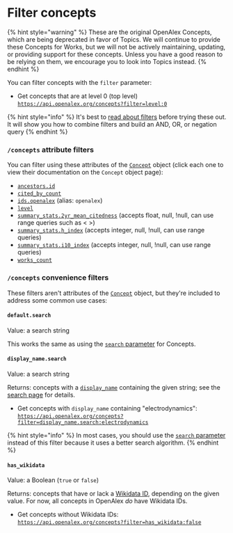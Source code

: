 # Filter concepts

{% hint style="warning" %}
These are the original OpenAlex Concepts, which are being deprecated in favor of Topics. We will continue to provide these Concepts for Works, but we will not be actively maintaining, updating, or providing support for these concepts. Unless you have a good reason to be relying on them, we encourage you to look into Topics instead.
{% endhint %}

You can filter concepts with the `filter` parameter:

* Get concepts that are at level 0 (top level)\
  [`https://api.openalex.org/concepts?filter=level:0`](https://api.openalex.org/concepts?filter=level:0)

{% hint style="info" %}
It's best to [read about filters](../../how-to-use-the-api/get-lists-of-entities/filter-entity-lists.md) before trying these out. It will show you how to combine filters and build an AND, OR, or negation query
{% endhint %}

### `/concepts` attribute filters

You can filter using these attributes of the [`Concept`](../concepts-1/concept-object.md) object (click each one to view their documentation on the `Concept` object page):

* [`ancestors.id`](../concepts-1/concept-object.md#ancestors)
* [`cited_by_count`](../concepts-1/concept-object.md#cited\_by\_count)
* [`ids.openalex`](../concepts-1/concept-object.md#ids) (alias: `openalex`)
* [`level`](../concepts-1/concept-object.md#level)
* [`summary_stats.2yr_mean_citedness`](../concepts-1/concept-object.md#summary\_stats) (accepts float, null, !null, can use range queries such as < >)
* [`summary_stats.h_index`](../concepts-1/concept-object.md#summary\_stats) (accepts integer, null, !null, can use range queries)
* [`summary_stats.i10_index`](../concepts-1/concept-object.md#summary\_stats) (accepts integer, null, !null, can use range queries)
* [`works_count`](../concepts-1/concept-object.md#works\_count)

### `/concepts` convenience filters

These filters aren't attributes of the [`Concept`](../concepts-1/concept-object.md) object, but they're included to address some common use cases:

#### `default.search`

Value: a search string

This works the same as using the [`search` parameter](../concepts-1/search-concepts.md#search-concepts) for Concepts.

#### `display_name.search`

Value: a search string

Returns: concepts with a [`display_name`](../concepts-1/concept-object.md#display\_name) containing the given string; see the [search page](../concepts-1/search-concepts.md#search-a-specific-field) for details.

* Get concepts with `display_name` containing "electrodynamics":\
  [`https://api.openalex.org/concepts?filter=display_name.search:electrodynamics`](https://api.openalex.org/concepts?filter=display\_name.search:electrodynamics)

{% hint style="info" %}
In most cases, you should use the [`search` parameter](../concepts-1/search-concepts.md#concepts-full-search) instead of this filter because it uses a better search algorithm.
{% endhint %}

#### `has_wikidata`

Value: a Boolean (`true` or `false`)

Returns: concepts that have or lack a [Wikidata ID](../concepts-1/concept-object.md#wikidata), depending on the given value. For now, all concepts in OpenAlex _do_ have Wikidata IDs.

* Get concepts without Wikidata IDs:\
  [`https://api.openalex.org/concepts?filter=has_wikidata:false`](https://api.openalex.org/concepts?filter=has\_wikidata:false)
